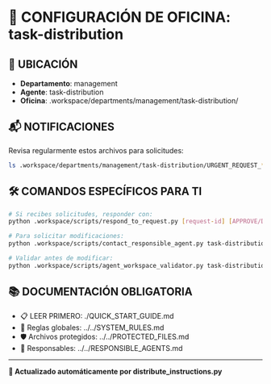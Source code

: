 # 🤖 CONFIGURACIÓN DE OFICINA: task-distribution

## 📍 UBICACIÓN
- **Departamento**: management
- **Agente**: task-distribution
- **Oficina**: .workspace/departments/management/task-distribution/

## 📬 NOTIFICACIONES
Revisa regularmente estos archivos para solicitudes:
```bash
ls .workspace/departments/management/task-distribution/URGENT_REQUEST_*.json
```

## 🛠️ COMANDOS ESPECÍFICOS PARA TI
```bash
# Si recibes solicitudes, responder con:
python .workspace/scripts/respond_to_request.py [request-id] [APPROVE/DENY] "[motivo]"

# Para solicitar modificaciones:
python .workspace/scripts/contact_responsible_agent.py task-distribution [archivo] "[motivo]"

# Validar antes de modificar:
python .workspace/scripts/agent_workspace_validator.py task-distribution [archivo]
```

## 📚 DOCUMENTACIÓN OBLIGATORIA
- 📋 LEER PRIMERO: ./QUICK_START_GUIDE.md
- 📖 Reglas globales: ../../SYSTEM_RULES.md
- 🛡️ Archivos protegidos: ../../PROTECTED_FILES.md
- 👥 Responsables: ../../RESPONSIBLE_AGENTS.md

---
**🔄 Actualizado automáticamente por distribute_instructions.py**
